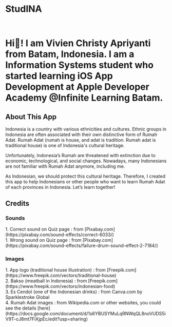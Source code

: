 <h1>StudINA<h1></br>
Hi👋! I am Vivien Christy Apriyanti from Batam, Indonesia. I am a Information Systems student who started learning iOS App Development at Apple Developer Academy @Infinite Learning Batam.
  
<h2>About This App</h2>
Indonesia is a country with various ethnicities and cultures. Ethnic groups in Indonesia are often associated with their own distinctive form of Rumah Adat. Rumah Adat (rumah is house, and adat is tradition. Rumah adat is traditional house) is one of Indonesia's cultural heritage.

Unfortunately, Indonesia’s Rumah are threatened with extinction due to economic, technological, and social changes. Nowadays, many Indonesians are not familiar with Rumah Adat anymore, including me. 

As Indonesian, we should protect this cultural heritage. Therefore, I created this app to help Indonesians or other people who want to learn Rumah Adat of each provinces in Indonesia.  Let’s learn together!

<h2>Credits</h2>
  <h3>Sounds</h3>
1. Correct sound on Quiz page : from [Pixabay.com](https://pixabay.com/sound-effects/correct-6033/) </br>
1. Wrong sound on Quiz page : from [Pixabay.com](https://pixabay.com/sound-effects/failure-drum-sound-effect-2-7184/) </br>

  <h3>Images</h3>
1. App logo (traditional house illustration) : from [Freepik.com](https://www.freepik.com/vectors/traditional-house) </br>
2. Bakso (meatball in Indonesia) : from [Freepik.com](https://www.freepik.com/vectors/indonesian-food) </br>
3. Es Cendol (one of the Indonesian drinks) : from Canva.com by Sparklestroke Global </br>
4. Rumah Adat images : from Wikipedia.com or other websites, you could see the details [here](https://docs.google.com/document/d/1s6YBUSYMuLqRNWqQL8noVUDS5iV9T-cJ8mt7FiXjpEc/edit?usp=sharing)

